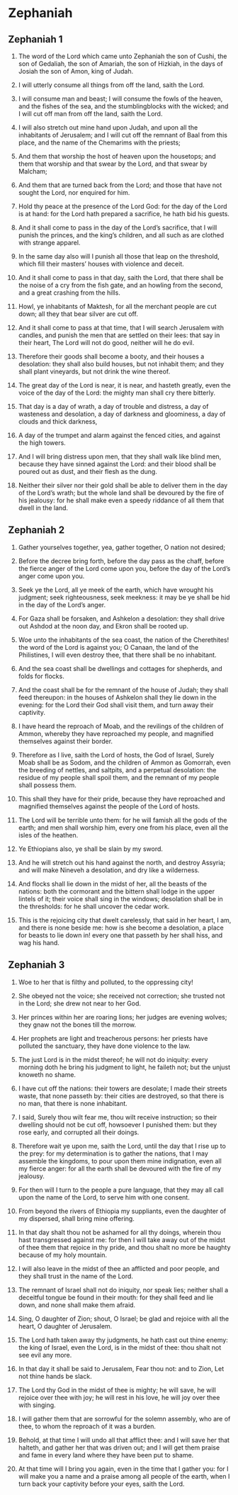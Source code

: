 # Zephaniah

## Zephaniah 1

1. The word of the Lord which came unto Zephaniah the son of Cushi, the son of Gedaliah, the son of Amariah, the son of Hizkiah, in the days of Josiah the son of Amon, king of Judah.

2. I will utterly consume all things from off the land, saith the Lord.

3. I will consume man and beast; I will consume the fowls of the heaven, and the fishes of the sea, and the stumblingblocks with the wicked; and I will cut off man from off the land, saith the Lord.

4. I will also stretch out mine hand upon Judah, and upon all the inhabitants of Jerusalem; and I will cut off the remnant of Baal from this place, and the name of the Chemarims with the priests;

5. And them that worship the host of heaven upon the housetops; and them that worship and that swear by the Lord, and that swear by Malcham;

6. And them that are turned back from the Lord; and those that have not sought the Lord, nor enquired for him.

7. Hold thy peace at the presence of the Lord God: for the day of the Lord is at hand: for the Lord hath prepared a sacrifice, he hath bid his guests.

8. And it shall come to pass in the day of the Lord’s sacrifice, that I will punish the princes, and the king’s children, and all such as are clothed with strange apparel.

9. In the same day also will I punish all those that leap on the threshold, which fill their masters’ houses with violence and deceit.

10. And it shall come to pass in that day, saith the Lord, that there shall be the noise of a cry from the fish gate, and an howling from the second, and a great crashing from the hills.

11. Howl, ye inhabitants of Maktesh, for all the merchant people are cut down; all they that bear silver are cut off.

12. And it shall come to pass at that time, that I will search Jerusalem with candles, and punish the men that are settled on their lees: that say in their heart, The Lord will not do good, neither will he do evil.

13. Therefore their goods shall become a booty, and their houses a desolation: they shall also build houses, but not inhabit them; and they shall plant vineyards, but not drink the wine thereof.

14. The great day of the Lord is near, it is near, and hasteth greatly, even the voice of the day of the Lord: the mighty man shall cry there bitterly.

15. That day is a day of wrath, a day of trouble and distress, a day of wasteness and desolation, a day of darkness and gloominess, a day of clouds and thick darkness,

16. A day of the trumpet and alarm against the fenced cities, and against the high towers.

17. And I will bring distress upon men, that they shall walk like blind men, because they have sinned against the Lord: and their blood shall be poured out as dust, and their flesh as the dung.

18. Neither their silver nor their gold shall be able to deliver them in the day of the Lord’s wrath; but the whole land shall be devoured by the fire of his jealousy: for he shall make even a speedy riddance of all them that dwell in the land. 

## Zephaniah 2

1. Gather yourselves together, yea, gather together, O nation not desired;

2. Before the decree bring forth, before the day pass as the chaff, before the fierce anger of the Lord come upon you, before the day of the Lord’s anger come upon you.

3. Seek ye the Lord, all ye meek of the earth, which have wrought his judgment; seek righteousness, seek meekness: it may be ye shall be hid in the day of the Lord’s anger.

4. For Gaza shall be forsaken, and Ashkelon a desolation: they shall drive out Ashdod at the noon day, and Ekron shall be rooted up.

5. Woe unto the inhabitants of the sea coast, the nation of the Cherethites! the word of the Lord is against you; O Canaan, the land of the Philistines, I will even destroy thee, that there shall be no inhabitant.

6. And the sea coast shall be dwellings and cottages for shepherds, and folds for flocks.

7. And the coast shall be for the remnant of the house of Judah; they shall feed thereupon: in the houses of Ashkelon shall they lie down in the evening: for the Lord their God shall visit them, and turn away their captivity.

8. I have heard the reproach of Moab, and the revilings of the children of Ammon, whereby they have reproached my people, and magnified themselves against their border.

9. Therefore as I live, saith the Lord of hosts, the God of Israel, Surely Moab shall be as Sodom, and the children of Ammon as Gomorrah, even the breeding of nettles, and saltpits, and a perpetual desolation: the residue of my people shall spoil them, and the remnant of my people shall possess them.

10. This shall they have for their pride, because they have reproached and magnified themselves against the people of the Lord of hosts.

11. The Lord will be terrible unto them: for he will famish all the gods of the earth; and men shall worship him, every one from his place, even all the isles of the heathen.

12. Ye Ethiopians also, ye shall be slain by my sword.

13. And he will stretch out his hand against the north, and destroy Assyria; and will make Nineveh a desolation, and dry like a wilderness.

14. And flocks shall lie down in the midst of her, all the beasts of the nations: both the cormorant and the bittern shall lodge in the upper lintels of it; their voice shall sing in the windows; desolation shall be in the thresholds: for he shall uncover the cedar work.

15. This is the rejoicing city that dwelt carelessly, that said in her heart, I am, and there is none beside me: how is she become a desolation, a place for beasts to lie down in! every one that passeth by her shall hiss, and wag his hand. 

## Zephaniah 3

1. Woe to her that is filthy and polluted, to the oppressing city!

2. She obeyed not the voice; she received not correction; she trusted not in the Lord; she drew not near to her God.

3. Her princes within her are roaring lions; her judges are evening wolves; they gnaw not the bones till the morrow.

4. Her prophets are light and treacherous persons: her priests have polluted the sanctuary, they have done violence to the law.

5. The just Lord is in the midst thereof; he will not do iniquity: every morning doth he bring his judgment to light, he faileth not; but the unjust knoweth no shame.

6. I have cut off the nations: their towers are desolate; I made their streets waste, that none passeth by: their cities are destroyed, so that there is no man, that there is none inhabitant.

7. I said, Surely thou wilt fear me, thou wilt receive instruction; so their dwelling should not be cut off, howsoever I punished them: but they rose early, and corrupted all their doings.

8. Therefore wait ye upon me, saith the Lord, until the day that I rise up to the prey: for my determination is to gather the nations, that I may assemble the kingdoms, to pour upon them mine indignation, even all my fierce anger: for all the earth shall be devoured with the fire of my jealousy.

9. For then will I turn to the people a pure language, that they may all call upon the name of the Lord, to serve him with one consent.

10. From beyond the rivers of Ethiopia my suppliants, even the daughter of my dispersed, shall bring mine offering.

11. In that day shalt thou not be ashamed for all thy doings, wherein thou hast transgressed against me: for then I will take away out of the midst of thee them that rejoice in thy pride, and thou shalt no more be haughty because of my holy mountain.

12. I will also leave in the midst of thee an afflicted and poor people, and they shall trust in the name of the Lord.

13. The remnant of Israel shall not do iniquity, nor speak lies; neither shall a deceitful tongue be found in their mouth: for they shall feed and lie down, and none shall make them afraid.

14. Sing, O daughter of Zion; shout, O Israel; be glad and rejoice with all the heart, O daughter of Jerusalem.

15. The Lord hath taken away thy judgments, he hath cast out thine enemy: the king of Israel, even the Lord, is in the midst of thee: thou shalt not see evil any more.

16. In that day it shall be said to Jerusalem, Fear thou not: and to Zion, Let not thine hands be slack.

17. The Lord thy God in the midst of thee is mighty; he will save, he will rejoice over thee with joy; he will rest in his love, he will joy over thee with singing.

18. I will gather them that are sorrowful for the solemn assembly, who are of thee, to whom the reproach of it was a burden.

19. Behold, at that time I will undo all that afflict thee: and I will save her that halteth, and gather her that was driven out; and I will get them praise and fame in every land where they have been put to shame.

20. At that time will I bring you again, even in the time that I gather you: for I will make you a name and a praise among all people of the earth, when I turn back your captivity before your eyes, saith the Lord.  